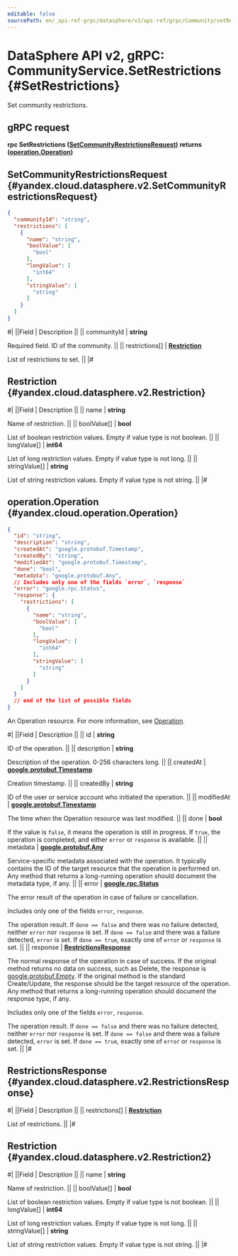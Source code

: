 ```yaml
---
editable: false
sourcePath: en/_api-ref-grpc/datasphere/v2/api-ref/grpc/Community/setRestrictions.md
---
```


# DataSphere API v2, gRPC: CommunityService.SetRestrictions {#SetRestrictions}

Set community restrictions.

## gRPC request

**rpc SetRestrictions ([SetCommunityRestrictionsRequest](#yandex.cloud.datasphere.v2.SetCommunityRestrictionsRequest)) returns ([operation.Operation](#yandex.cloud.operation.Operation))**

## SetCommunityRestrictionsRequest {#yandex.cloud.datasphere.v2.SetCommunityRestrictionsRequest}

```json
{
  "communityId": "string",
  "restrictions": [
    {
      "name": "string",
      "boolValue": [
        "bool"
      ],
      "longValue": [
        "int64"
      ],
      "stringValue": [
        "string"
      ]
    }
  ]
}
```

#|
||Field | Description ||
|| communityId | **string**

Required field. ID of the community. ||
|| restrictions[] | **[Restriction](#yandex.cloud.datasphere.v2.Restriction)**

List of restrictions to set. ||
|#

## Restriction {#yandex.cloud.datasphere.v2.Restriction}

#|
||Field | Description ||
|| name | **string**

Name of restriction. ||
|| boolValue[] | **bool**

List of boolean restriction values. Empty if value type is not boolean. ||
|| longValue[] | **int64**

List of long restriction values. Empty if value type is not long. ||
|| stringValue[] | **string**

List of string restriction values. Empty if value type is not string. ||
|#

## operation.Operation {#yandex.cloud.operation.Operation}

```json
{
  "id": "string",
  "description": "string",
  "createdAt": "google.protobuf.Timestamp",
  "createdBy": "string",
  "modifiedAt": "google.protobuf.Timestamp",
  "done": "bool",
  "metadata": "google.protobuf.Any",
  // Includes only one of the fields `error`, `response`
  "error": "google.rpc.Status",
  "response": {
    "restrictions": [
      {
        "name": "string",
        "boolValue": [
          "bool"
        ],
        "longValue": [
          "int64"
        ],
        "stringValue": [
          "string"
        ]
      }
    ]
  }
  // end of the list of possible fields
}
```

An Operation resource. For more information, see [Operation](/docs/api-design-guide/concepts/operation).

#|
||Field | Description ||
|| id | **string**

ID of the operation. ||
|| description | **string**

Description of the operation. 0-256 characters long. ||
|| createdAt | **[google.protobuf.Timestamp](https://developers.google.com/protocol-buffers/docs/reference/google.protobuf#timestamp)**

Creation timestamp. ||
|| createdBy | **string**

ID of the user or service account who initiated the operation. ||
|| modifiedAt | **[google.protobuf.Timestamp](https://developers.google.com/protocol-buffers/docs/reference/google.protobuf#timestamp)**

The time when the Operation resource was last modified. ||
|| done | **bool**

If the value is `false`, it means the operation is still in progress.
If `true`, the operation is completed, and either `error` or `response` is available. ||
|| metadata | **[google.protobuf.Any](https://developers.google.com/protocol-buffers/docs/proto3#any)**

Service-specific metadata associated with the operation.
It typically contains the ID of the target resource that the operation is performed on.
Any method that returns a long-running operation should document the metadata type, if any. ||
|| error | **[google.rpc.Status](https://cloud.google.com/tasks/docs/reference/rpc/google.rpc#status)**

The error result of the operation in case of failure or cancellation.

Includes only one of the fields `error`, `response`.

The operation result.
If `done == false` and there was no failure detected, neither `error` nor `response` is set.
If `done == false` and there was a failure detected, `error` is set.
If `done == true`, exactly one of `error` or `response` is set. ||
|| response | **[RestrictionsResponse](#yandex.cloud.datasphere.v2.RestrictionsResponse)**

The normal response of the operation in case of success.
If the original method returns no data on success, such as Delete,
the response is [google.protobuf.Empty](https://developers.google.com/protocol-buffers/docs/reference/google.protobuf#google.protobuf.Empty).
If the original method is the standard Create/Update,
the response should be the target resource of the operation.
Any method that returns a long-running operation should document the response type, if any.

Includes only one of the fields `error`, `response`.

The operation result.
If `done == false` and there was no failure detected, neither `error` nor `response` is set.
If `done == false` and there was a failure detected, `error` is set.
If `done == true`, exactly one of `error` or `response` is set. ||
|#

## RestrictionsResponse {#yandex.cloud.datasphere.v2.RestrictionsResponse}

#|
||Field | Description ||
|| restrictions[] | **[Restriction](#yandex.cloud.datasphere.v2.Restriction2)**

List of restrictions. ||
|#

## Restriction {#yandex.cloud.datasphere.v2.Restriction2}

#|
||Field | Description ||
|| name | **string**

Name of restriction. ||
|| boolValue[] | **bool**

List of boolean restriction values. Empty if value type is not boolean. ||
|| longValue[] | **int64**

List of long restriction values. Empty if value type is not long. ||
|| stringValue[] | **string**

List of string restriction values. Empty if value type is not string. ||
|#